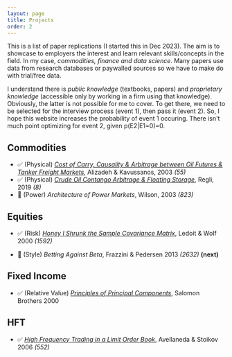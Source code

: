 ```yaml
---
layout: page
title: Projects
order: 2
---
```


This is a list of paper replications (I started this in Dec 2023). The aim is to showcase to employers the interest and learn relevant skills/concepts in the field. In my case, _commodities, finance and data science_. Many papers use data from research databases or paywalled sources so we have to make do with trial/free data.

I understand there is _public knowledge_ (textbooks, papers) and _proprietary knowledge_ (accessible only by working in a firm using that knowledge). Obviously, the latter is not possible for me to cover. To get there, we need to be selected for the interview process (event 1), then pass it (event 2). So, I hope this website increases the probability of event 1 occuring. There isn't much point optimizing for event 2, given p(E2|E1=0)=0.
## Commodities


* ✅ (Physical) [_Cost of Carry, Causality & Arbitrage between Oil Futures & Tanker Freight Markets_](https://analytic-musings.com/2023/12/25/transatlantic-WTI-arbitrage/), Alizadeh & Kavussanos, 2003 _(55)_
* ✅ (Physical) [_Crude Oil Contango Arbitrage & Floating Storage_](https://analytic-musings.com/2023/12/28/floating-storage/), Regli, 2019 _(8)_
* 🔲 (Power) _Architecture of Power Markets_, Wilson, 2003 _(823)_

## Equities

* ✅ (Risk) [_Honey I Shrunk the Sample Covariance Matrix_](https://analytic-musings.com/2023/12/30/honey-covariance/), Ledoit & Wolf 2000 _(1592)_
<!-- * 🔲 (P Opt.) _60 Years of Portfolio Optimization: Practical Challenges and Current Trends_, Kolm, Tutuncu & Fabozzi 2013 _(661)_ -->
* 🔲 (Style) _Betting Against Beta_, Frazzini & Pedersen 2013 _(2632)_ __(next)__


## Fixed Income

* ✅ (Relative Value) [_Principles of Principal Components_](https://analytic-musings.com/2023/12/31/principles-of-principal-components/), Salomon Brothers 2000 

## HFT

* ✅ [_High Frequency Trading in a Limit Order Book_](https://analytic-musings.com/2024/01/22/hft-in-lob/), Avellaneda & Stoikov 2006 _(552)_




